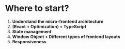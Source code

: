 # Where to start?

1. **Understand the micro-frontend architecture**
2. **(React + Optimization) + TypeScript**
3. **State management**
4. **Window Object + Different types of frontend layouts**
5. **Responsiveness**
